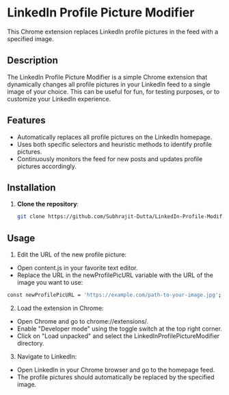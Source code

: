 # LinkedIn Profile Picture Modifier

This Chrome extension replaces LinkedIn profile pictures in the feed with a specified image.

## Description

The LinkedIn Profile Picture Modifier is a simple Chrome extension that dynamically changes all profile pictures in your LinkedIn feed to a single image of your choice. This can be useful for fun, for testing purposes, or to customize your LinkedIn experience.

## Features

- Automatically replaces all profile pictures on the LinkedIn homepage.
- Uses both specific selectors and heuristic methods to identify profile pictures.
- Continuously monitors the feed for new posts and updates profile pictures accordingly.

## Installation

1. **Clone the repository**:
   ```sh
   git clone https://github.com/Subhrajit-Dutta/LinkedIn-Profile-Modifier.git
   ```
## Usage
1. Edit the URL of the new profile picture:

- Open content.js in your favorite text editor.
- Replace the URL in the newProfilePicURL variable with the URL of the image you want to use:
```sh
const newProfilePicURL = 'https://example.com/path-to-your-image.jpg';
```
2. Load the extension in Chrome:

- Open Chrome and go to chrome://extensions/.
- Enable "Developer mode" using the toggle switch at the top right corner.
- Click on "Load unpacked" and select the LinkedInProfilePictureModifier directory.

3. Navigate to LinkedIn:

- Open LinkedIn in your Chrome browser and go to the homepage feed.
- The profile pictures should automatically be replaced by the specified image.
